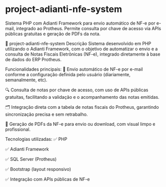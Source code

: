 # project-adianti-nfe-system
Sistema PHP com Adianti Framework para envio automático de NF-e por e-mail, integrado ao Protheus. Permite consulta por chave de acesso via APIs públicas gratuitas e geração de PDFs da nota.


🧾 project-adianti-nfe-system
Descrição
Sistema desenvolvido em PHP utilizando o Adianti Framework, com o objetivo de automatizar o envio e a consulta de Notas Fiscais Eletrônicas (NF-e), integrado diretamente à base de dados do ERP Protheus.

Funcionalidades principais:
📩 Envio automático de NF-e por e-mail conforme a configuração definida pelo usuário (diariamente, semanalmente, etc).

🔍 Consulta de notas por chave de acesso, com uso de APIs públicas gratuitas, facilitando a validação e o acompanhamento das notas emitidas.

🗂️ Integração direta com a tabela de notas fiscais do Protheus, garantindo sincronização precisa e sem retrabalho.

📄 Geração de PDFs da NF-e para envio ou download, com visual limpo e profissional.

Tecnologias utilizadas:
✅ PHP

✅ Adianti Framework

✅ SQL Server (Protheus)

✅ Bootstrap (layout responsivo)

✅ Integração com APIs públicas de NF-e
